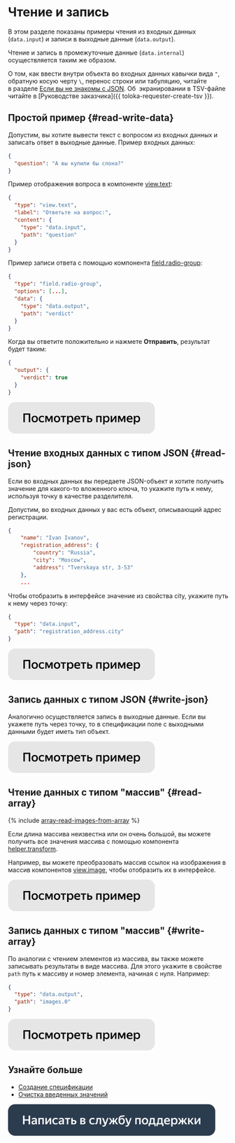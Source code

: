 # Чтение и запись

В этом разделе показаны примеры чтения из входных данных (`data.input`) и записи в выходные данные (`data.output`).

Чтение и запись в промежуточные данные (`data.internal`) осуществляется таким же образом.

О том, как ввести внутри объекта во входных данных кавычки вида `"`, обратную косую черту `\`, перенос строки или табуляцию, читайте в разделе [Если вы не знакомы с JSON](../quickstart.md). Об  экранировании в TSV-файле читайте в [Руководстве заказчика]({{ toloka-requester-create-tsv }}).

## Простой пример {#read-write-data}

Допустим, вы хотите вывести текст с вопросом из входных данных и записать ответ в выходные данные. Пример входных данных:
```json
{
  "question": "А вы купили бы слона?"
}
```
Пример отображения вопроса в компоненте [view.text](../reference/view.text.md):
```json
{
  "type": "view.text",
  "label": "Ответьте на вопрос:",
  "content": {
    "type": "data.input",
    "path": "question"
  }
}
```
Пример записи ответа с помощью компонента [field.radio-group](../reference/field.radio-group.md):
```json
{
  "type": "field.radio-group",
  "options": [...],
  "data": {
    "type": "data.output",
    "path": "verdict"
  }
}
```

Когда вы ответите положительно и нажмете **Отправить**, результат будет таким:

```json
{
  "output": {
    "verdict": true
  }
}
```

[![](../_images/buttons/view-example.svg)](https://clck.ru/Qi9VF)

## Чтение входных данных с типом JSON {#read-json}

Если во входных данных вы передаете JSON-объект и хотите получить значение для какого-то вложенного ключа, то укажите путь к нему, используя точку в качестве разделителя.

Допустим, во входных данных у вас есть объект, описывающий адрес регистрации.
```json
{
    "name": "Ivan Ivanov",
    "registration_аddress": {
        "country": "Russia",
        "city": "Moscow",
        "address": "Tverskaya str, 3-53"
    },
    ...
```

Чтобы отобразить в интерфейсе значение из свойства city, укажите путь к нему через точку:
```json
{
  "type": "data.input",
  "path": "registration_аddress.city"
}
```

[![](../_images/buttons/view-example.svg)](https://clck.ru/QiC9S)

## Запись данных с типом JSON {#write-json}

Аналогично осуществляется запись в выходные данные. Если вы укажете путь через точку, то в спецификации поле с выходными данными будет иметь тип объект.

[![](../_images/buttons/view-example.svg)](https://clck.ru/QiEt3)

## Чтение данных с типом "массив" {#read-array}

{% include [array-read-images-from-array](../_includes/operations/insert-images/id-array/read-images-from-array.md) %}


Если длина массива неизвестна или он очень большой, вы можете получить все значения массива с помощью компонента [helper.transform](../reference/helper.transform.md).

Например, вы можете преобразовать массив ссылок на изображения в массив компонентов [view.image](../reference/view.image.md), чтобы отобразить их в интерфейсе.

[![](../_images/buttons/view-example.svg)](https://ya.cc/t/sjyWXYxE3YEtWG)

## Запись данных с типом "массив" {#write-array}

По аналогии с чтением элементов из массива, вы также можете записывать результаты в виде массива. Для этого укажите в свойстве `path` путь к массиву и номер элемента, начиная с нуля. Например:
```json
{
  "type": "data.output",
  "path": "images.0"
}
```

[![](../_images/buttons/view-example.svg)](https://clck.ru/QiCPA)

## Узнайте больше

- [Создание спецификации](create-specs.md)
- [Очистка введенных значений](clear-data.md)

[![](../_images/buttons/contact-support.svg)](../concepts/support.md)
